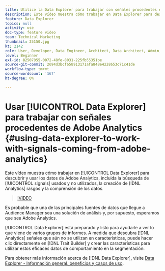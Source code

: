 ```yaml
---
title: Utilice la Data Explorer para trabajar con señales procedentes de Adobe Analytics
description: Este vídeo muestra cómo trabajar en Data Explorer para descubrir y utilizar los datos de Adobe Analytics, incluida la búsqueda de señales utilizadas y no utilizadas, la creación de características de Analytics y la comprensión de los datos.
feature: Data Explorer
topics: null
activity: use
doc-type: feature video
team: Technical Marketing
thumbnail: 25150.jpg
kt: 2142
role: User, Developer, Data Engineer, Architect, Data Architect, Admin, Leader
level: Beginner
exl-id: 82507055-0072-48fe-8031-225fb55351be
source-git-commit: 2094d3bcf658913171afa848e4228653c71c41de
workflow-type: tm+mt
source-wordcount: '167'
ht-degree: 0%

---
```


# Usar [!UICONTROL Data Explorer] para trabajar con señales procedentes de Adobe Analytics {#using-data-explorer-to-work-with-signals-coming-from-adobe-analytics}

Este vídeo muestra cómo trabajar en [!UICONTROL Data Explorer] para descubrir y usar los datos de Adobe Analytics, incluida la búsqueda de [!UICONTROL signals] usados y no utilizados, la creación de [!DNL Analytics] rasgos y la comprensión de los datos.

>[!VIDEO](https://video.tv.adobe.com/v/25150/?quality=12)

Es probable que una de las principales fuentes de datos que llegue a Audience Manager sea una solución de análisis y, por supuesto, esperamos que sea Adobe Analytics.

[!UICONTROL Data Explorer] está preparado y listo para ayudarle a ver lo que viene de varios grupos de informes. A medida que descubra [!DNL Analytics] señales que aún no se utilizan en características, puede hacer clic directamente en [!DNL Trait Builder] y crear las características para utilizar estos eficaces datos de comportamiento en la segmentación.

Para obtener más información acerca de [!DNL Data Explorer], visite [Data Explorer - Información general, beneficios y casos de uso](https://experienceleague.adobe.com/docs/audience-manager/user-guide/features/data-explorer/data-explorer-overview.html?lang=en).
